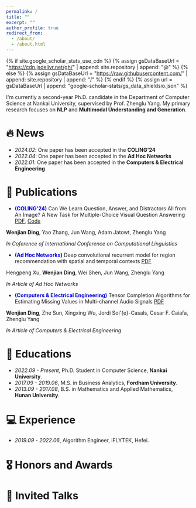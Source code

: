 ```yaml
---
permalink: /
title: ""
excerpt: ""
author_profile: true
redirect_from: 
  - /about/
  - /about.html
---
```


{% if site.google_scholar_stats_use_cdn %}
{% assign gsDataBaseUrl = "https://cdn.jsdelivr.net/gh/" | append: site.repository | append: "@" %}
{% else %}
{% assign gsDataBaseUrl = "https://raw.githubusercontent.com/" | append: site.repository | append: "/" %}
{% endif %}
{% assign url = gsDataBaseUrl | append: "google-scholar-stats/gs_data_shieldsio.json" %}

<span class='anchor' id='about-me'></span>

I'm currently a second-year Ph.D. candidate in the Department of Computer Science at Nankai University, supervised by Prof. Zhenglu Yang.
My primary research focuses on **NLP** and **Multimodal Understanding and Generation**. 

# 🔥 News
- *2024.02*: One paper has been accepted in the **COLING'24** 
- *2022.04*: One paper has been accepted in the **Ad Hoc Networks** 
- *2022.01*: One paper has been accepted in the **Computers & Electrical Engineering** 

# 📝 Publications

- **<font color="#0000dd">(COLING'24)</font>** Can We Learn Question, Answer, and Distractors All from An
Image? A New Task for Multiple-Choice Visual Question Answering [PDF](https://github.com), [Code](https://github.com)

**Wenjian Ding**, Yao Zhang, Jun Wang, Adam Jatowt, Zhenglu Yang

*In Coference of International Conference on Computational Linguistics*

- **<font color="#0000dd">(Ad Hoc Networks)</font>** Deep convolutional recurrent model for region recommendation with 
spatial and temporal contexts [PDF](https://github.com)

Hengpeng Xu, **Wenjian Ding**, Wei Shen, Jun Wang, Zhenglu Yang

*In Article of Ad Hoc Networks*

- **<font color="#0000dd">(Computers & Electrical Engineering)</font>** Tensor Completion Algorithms for Estimating
Missing Values in Multi-channel Audio Signals [PDF](https://github.com)

**Wenjian Ding**, Zhe Sun, Xingxing Wu, Jordi Sol\'{e}-Casals, Cesar F. Caiafa, Zhenglu Yang

*In Article of Computers & Electrical Engineering*

# 📖 Educations
- *2022.09 - Present*, Ph.D. Student in Computer Science, **Nankai University**.
- *2017.09 - 2019.06*, M.S. in Business Analytics, **Fordham University**. 
- *2013.09 - 2017.08*, B.S. in Mathematics and Applied Mathematics, **Hunan University**. 

# 💻 Experience
- *2019.09 - 2022.06*, Algorithm Engineer, iFLYTEK, Hefei.

# 🎖 Honors and Awards

# 💬 Invited Talks


